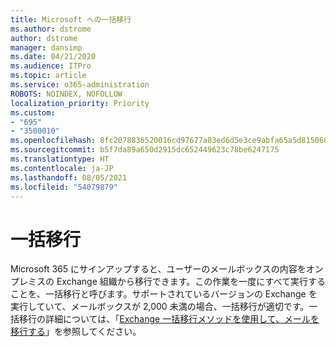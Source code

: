 ```yaml
---
title: Microsoft への一括移行
ms.author: dstrome
author: dstrome
manager: dansimp
ms.date: 04/21/2020
ms.audience: ITPro
ms.topic: article
ms.service: o365-administration
ROBOTS: NOINDEX, NOFOLLOW
localization_priority: Priority
ms.custom:
- "695"
- "3500010"
ms.openlocfilehash: 8fc2078836520016cd97677a03ed6d5e3ce9abfa65a5d815060630c222e1d3d8
ms.sourcegitcommit: b5f7da89a650d2915dc652449623c78be6247175
ms.translationtype: HT
ms.contentlocale: ja-JP
ms.lasthandoff: 08/05/2021
ms.locfileid: "54079879"
---
```

# <a name="cutover-migrations"></a>一括移行

Microsoft 365 にサインアップすると、ユーザーのメールボックスの内容をオンプレミスの Exchange 組織から移行できます。この作業を一度にすべて実行することを、一括移行と呼びます。サポートされているバージョンの Exchange を実行していて、メールボックスが 2,000 未満の場合、一括移行が適切です。一括移行の詳細については、「[Exchange 一括移行メソッドを使用して、メールを移行する](https://docs.microsoft.com/Exchange/mailbox-migration/cutover-migration-to-office-365)」を参照してください。
  